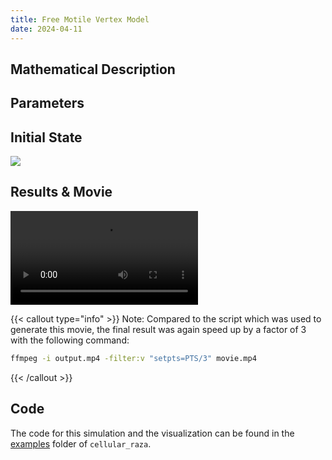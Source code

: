 ```yaml
---
title: Free Motile Vertex Model
date: 2024-04-11
---
```


<!-- TODO -->

## Mathematical Description

## Parameters

## Initial State

![](/showcase/free-motile-vertex-model/cells_at_iter_0000100000.png)

## Results & Movie

<video controls>
    <source src="/showcase/free-motile-vertex-model/movie.mp4">
</video>

{{< callout type="info" >}}
Note: Compared to the script which was used to generate this movie, the final result was again speed up by a factor of 3 with the following command:

```bash
ffmpeg -i output.mp4 -filter:v "setpts=PTS/3" movie.mp4
```
{{< /callout >}}

## Code

The code for this simulation and the visualization can be found in the
[examples](https://github.com/jonaspleyer/cellular_raza/tree/master/cellular_raza-examples/kidney_organoid_model)
folder of `cellular_raza`.


